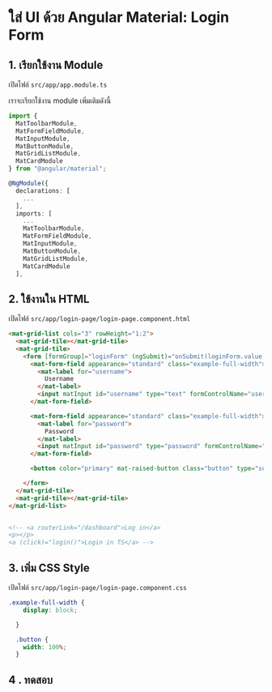 
# ใส่ UI ด้วย Angular Material: Login Form

## 1. เรียกใช้งาน Module

เปิดไฟล์ `src/app/app.module.ts`

เราจะเรียกใช้งาน module เพิ่มเติมดังนี้

```ts
import { 
  MatToolbarModule, 
  MatFormFieldModule, 
  MatInputModule,
  MatButtonModule,
  MatGridListModule,
  MatCardModule
} from "@angular/material";

@NgModule({
  declarations: [
    ...
  ],
  imports: [
    ...
    MatToolbarModule, 
    MatFormFieldModule, 
    MatInputModule,
    MatButtonModule,
    MatGridListModule,
    MatCardModule
  ],
```

## 2. ใช้งานใน HTML 

เปิดไฟล์ `src/app/login-page/login-page.component.html`


```html
<mat-grid-list cols="3" rowHeight="1:2">
  <mat-grid-tile></mat-grid-tile>
  <mat-grid-tile>
    <form [formGroup]="loginForm" (ngSubmit)="onSubmit(loginForm.value)" class="example-container">
      <mat-form-field appearance="standard" class="example-full-width">
        <mat-label for="username">
          Username
        </mat-label>
        <input matInput id="username" type="text" formControlName="username">
      </mat-form-field>

      <mat-form-field appearance="standard" class="example-full-width">
        <mat-label for="password">
          Password
        </mat-label>
        <input matInput id="password" type="password" formControlName="password">
      </mat-form-field>

      <button color="primary" mat-raised-button class="button" type="submit">Login</button>

    </form>
  </mat-grid-tile>
  <mat-grid-tile></mat-grid-tile>
</mat-grid-list>


<!-- <a routerLink="/dashboard">Log in</a>
<p></p>
<a (click)="login()">Login in TS</a> -->
```

## 3. เพิ่ม CSS Style

เปิดไฟล์ `src/app/login-page/login-page.component.css`

```css
.example-full-width {
    display: block;

  }

  .button {
    width: 100%;
  }
```

## 4 . ทดสอบ